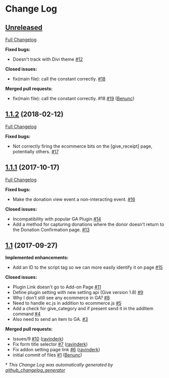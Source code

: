 # Change Log

## [Unreleased](https://github.com/WordImpress/Give-Google-Analytics/tree/HEAD)

[Full Changelog](https://github.com/WordImpress/Give-Google-Analytics/compare/1.1.2...HEAD)

**Fixed bugs:**

- Doesn't track with Divi theme [\#12](https://github.com/WordImpress/Give-Google-Analytics/issues/12)

**Closed issues:**

- fix\(main file\): call the constant correctly. [\#18](https://github.com/WordImpress/Give-Google-Analytics/issues/18)

**Merged pull requests:**

- fix\(main file\): call the constant correctly. \#18 [\#19](https://github.com/WordImpress/Give-Google-Analytics/pull/19) ([Benunc](https://github.com/Benunc))

## [1.1.2](https://github.com/WordImpress/Give-Google-Analytics/tree/1.1.2) (2018-02-12)
[Full Changelog](https://github.com/WordImpress/Give-Google-Analytics/compare/1.1.1...1.1.2)

**Fixed bugs:**

- Not correctly firing the ecommerce bits on the \[give\_receipt\] page, potentially others. [\#17](https://github.com/WordImpress/Give-Google-Analytics/issues/17)

## [1.1.1](https://github.com/WordImpress/Give-Google-Analytics/tree/1.1.1) (2017-10-17)
[Full Changelog](https://github.com/WordImpress/Give-Google-Analytics/compare/1.1...1.1.1)

**Fixed bugs:**

- Make the donation view event a non-interacting event. [\#16](https://github.com/WordImpress/Give-Google-Analytics/issues/16)

**Closed issues:**

- Incompatibility with popular GA Plugin [\#14](https://github.com/WordImpress/Give-Google-Analytics/issues/14)
- Add a method for capturing donations where the donor doesn't return to the Donation Confirmation page. [\#13](https://github.com/WordImpress/Give-Google-Analytics/issues/13)

## [1.1](https://github.com/WordImpress/Give-Google-Analytics/tree/1.1) (2017-09-27)
**Implemented enhancements:**

- Add an ID to the script tag so we can more easily identify it on page [\#15](https://github.com/WordImpress/Give-Google-Analytics/issues/15)

**Closed issues:**

- Plugin Link doesn't go to Add-on Page [\#11](https://github.com/WordImpress/Give-Google-Analytics/issues/11)
- Define plugin setting with new setting api \(Give version 1.8\) [\#9](https://github.com/WordImpress/Give-Google-Analytics/issues/9)
- Why I don't still see any ecommerce in GA? [\#8](https://github.com/WordImpress/Give-Google-Analytics/issues/8)
- Need to handle ec.js in addition to ecommerce.js [\#5](https://github.com/WordImpress/Give-Google-Analytics/issues/5)
- Add a check for give\_category and if present send it in the addItem command [\#4](https://github.com/WordImpress/Give-Google-Analytics/issues/4)
- Also need to send an item to GA. [\#3](https://github.com/WordImpress/Give-Google-Analytics/issues/3)

**Merged pull requests:**

- Issues/9 [\#10](https://github.com/WordImpress/Give-Google-Analytics/pull/10) ([ravinderk](https://github.com/ravinderk))
- Fix form title selector [\#7](https://github.com/WordImpress/Give-Google-Analytics/pull/7) ([ravinderk](https://github.com/ravinderk))
- Fix addon setting page link [\#6](https://github.com/WordImpress/Give-Google-Analytics/pull/6) ([ravinderk](https://github.com/ravinderk))
- initial commit of files [\#1](https://github.com/WordImpress/Give-Google-Analytics/pull/1) ([Benunc](https://github.com/Benunc))



\* *This Change Log was automatically generated by [github_changelog_generator](https://github.com/skywinder/Github-Changelog-Generator)*